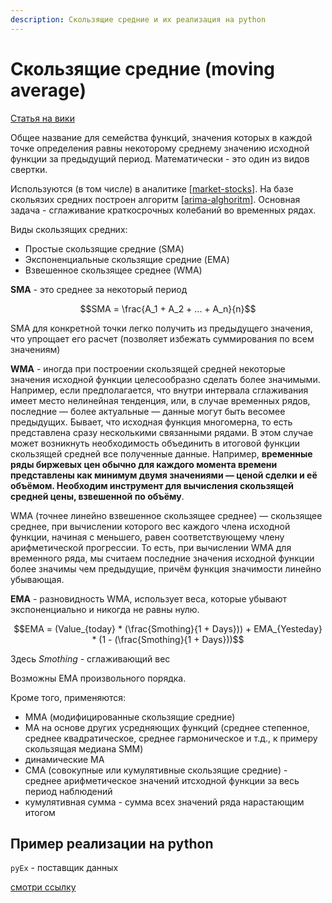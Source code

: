 ```yaml
---
description: Скользящие средние и их реализация на python
---
```

# Скользящие средние (moving average)

[Статья на вики](https://ru.wikipedia.org/wiki/%D0%A1%D0%BA%D0%BE%D0%BB%D1%8C%D0%B7%D1%8F%D1%89%D0%B0%D1%8F_%D1%81%D1%80%D0%B5%D0%B4%D0%BD%D1%8F%D1%8F)

Общее название для семейства функций, значения которых в каждой точке определения равны некоторому среднему значению исходной функции за предыдущий период. Математически - это один из видов свертки.

Используются (в том числе) в аналитике [[market-stocks]]. На базе скольязих средних построен алгоритм [[arima-alghoritm]]. Основная задача - сглаживание краткосрочных колебаний во временных рядах.

Виды скользящих средних:

- Простые скользящие средние (SMA)
- Экспоненциальные скользящие средние (EMA)
- Взвешенное скользящее среднее (WMA)

**SMA** - это среднее за некоторый период

$$SMA = \frac{A_1 + A_2 + ... + A_n}{n}$$

SMA для конкретной точки легко получить из предыдущего значения, что упрощает его расчет (позволяет избежать суммирования по всем значениям)

**WMA** - иногда при построении скользящей средней некоторые значения исходной функции целесообразно сделать более значимыми. Например, если предполагается, что внутри интервала сглаживания имеет место нелинейная тенденция, или, в случае временных рядов, последние — более актуальные — данные могут быть весомее предыдущих. Бывает, что исходная функция многомерна, то есть представлена сразу несколькими связанными рядами. В этом случае может возникнуть необходимость объединить в итоговой функции скользящей средней все полученные данные. Например, **временные ряды биржевых цен обычно для каждого момента времени представлены как минимум двумя значениями — ценой сделки и её объёмом. Необходим инструмент для вычисления скользящей средней цены, взвешенной по объёму**.

WMA (точнее линейно взвешенное скользящее среднее) — скользящее среднее, при вычислении которого вес каждого члена исходной функции, начиная с меньшего, равен соответствующему члену арифметической прогрессии. То есть, при вычислении WMA для временного ряда, мы считаем последние значения исходной функции более значимы чем предыдущие, причём функция значимости линейно убывающая.

**EMA** - разновидность WMA, использует веса, которые убывают экспоненциально и никогда не равны нулю.

$$EMA = (Value_{today} * (\frac{Smothing}{1 + Days})) + EMA_{Yesteday} * (1 - (\frac{Smothing}{1 + Days}))$$

Здесь $Smothing$ - сглаживающий вес

Возможны EMA произвольного порядка.

Кроме того, применяются:

- MMA (модифицированные скользящие средние)
- MA на основе других усредняющих функций (среднее степенное, среднее квадратическое, среднее гармоническое и т.д., к примеру скользящая медиана SMM)
- динамические MA
- CMA (совокупные или кумулятивные скользящие средние) - среднее арифметическое значений итсходной функции за весь период наблюдений
- кумулятивная сумма - сумма всех значений ряда нарастающим итогом

## Пример реализации на python

`pyEx` - поставщик данных

[смотри ссылку](https://www.machinelearningmastery.ru/implementing-moving-averages-in-python-1ad28e636f9d/)

[//begin]: # "Autogenerated link references for markdown compatibility"
[market-stocks]: ../lists/market-stocks "Market-stocks"
[arima-alghoritm]: arima-alghoritm "Arima-alghoritm"
[//end]: # "Autogenerated link references"